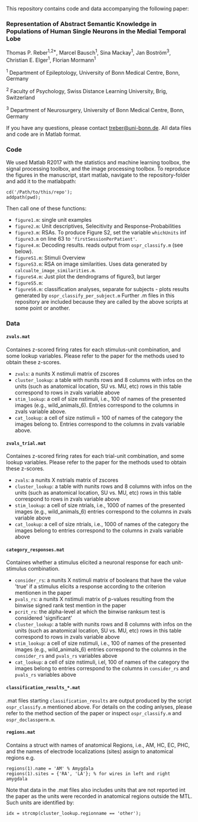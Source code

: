 This repository contains code and data accompanying the following paper: 

### Representation of Abstract Semantic Knowledge in Populations of Human Single Neurons in the Medial Temporal Lobe

Thomas P. Reber<sup>1,2*</sup>, Marcel Bausch<sup>1</sup>, Sina Mackay<sup>1</sup>, Jan Boström<sup>3</sup>, Christian E. Elger<sup>1</sup>, Florian Mormann<sup>1</sup>

<sup>1</sup> Department of Epileptology, University of Bonn Medical Centre, Bonn, Germany

<sup>2</sup> Faculty of Psychology, Swiss Distance Learning University, Brig, Switzerland

<sup>3</sup> Department of Neurosurgery, University of Bonn Medical Centre, Bonn, Germany


If you have any questions, please contact <treber@uni-bonn.de>. All data files and code are in Matlab format.

### Code
We used Matlab R2017 with the statistics and machine learning toolbox, the signal processing toolbox, and the image processing toolbox. To reproduce the figures in the manuscript, start matlab, navigate to the repository-folder and add it to the matlabpath:

```
cd('/Path/to/this/repo');
addpath(pwd);
```

Then call one of these functions: 

- `figure1.m`: single unit examples
- `figure2.m`: Unit descriptives, Selecitivity and Response-Probabilities
- `figure3.m`: RSAs. To produce Figure S2, set the variable `whichUnits` inf `figure3.m` on line 63 to `'firstSessionPerPatient'`.
- `figure4.m`: Decoding results. reads output from `ospr_classify.m` (see below).
- `figureS1.m`: Stimuli Overview
- `figureS3.m`: RSA on image similarities. Uses data generated by `calcualte_image_similarities.m`. 
- `figureS4.m`: Just plot the dendrograms of figure3, but larger
- `figureS5.m`:
- `figureS6.m`: classification analyses, separate for subjects - plots results generated by `ospr_classify_per_subject.m`
Further .m files in this repository are included because they are called by the above scripts at some point or another.

### Data
#### `zvals.mat`
Containes z-scored firing rates for each stimulus-unit combination, and some lookup variables. Please refer to the paper for the methods used to obtain these z-scores. 

- `zvals`: a nunits X nstimuli matrix of zscores
- `cluster_lookup`: a table with nunits rows and 8 columns with infos on the units (such as anatomical location, SU vs. MU, etc) rows in this table correspond to rows in zvals variable above
- `stim_lookup`: a cell of size nstimuli, i.e., 100 of names of the presented images (e.g., wild\_animals\_6). Entries correspond to the columns in zvals variable above.
- `cat_lookup`: a cell of size nstimuli = 100 of names of the category the images belong to. Entries correspond to the columns in zvals variable above.

#### `zvals_trial.mat`
Containes z-scored firing rates for each trial-unit combination, and some lookup variables. Please refer to the paper for the methods used to obtain these z-scores. 

- `zvals`: a nunits X nstrials matrix of zscores
- `cluster_lookup`: a table with nunits rows and 8 columns with infos on the units (such as anatomical location, SU vs. MU, etc) rows in this table correspond to rows in zvals variable above
- `stim_lookup`: a cell of size ntrials, i.e., 1000 of names of the presented images (e.g., wild\_animals\_6) entries correspond to the columns in zvals variable above
- `cat_lookup`: a cell of size ntrials, i.e., 1000 of names of the category the images belong to entries correspond to the columns in zvals variable above

#### `category_responses.mat`
Containes whether a stimulus elicited a neuronal response for each unit-stimulus combination. 

- `consider_rs`: a nunits X nstimuli matrix of booleans that have the value 'true' if a stimulus elicits a response according to the criterion mentionen in the paper
- `pvals_rs`: a nunits X nstimuli matrix of p-values resulting from the binwise signed rank test mention in the paper
- `pcrit_rs`: the alpha-level at which the binwise ranksum test is considered 'significant'
- `cluster_lookup`: a table with nunits rows and 8 columns with infos on the units (such as anatomical location, SU vs. MU, etc) rows in this table correspond to rows in zvals variable above
- `stim_lookup`: a cell of size nstimuli, i.e., 100 of names of the presented images (e.g., wild\_animals\_6) entries correspond to the columns in the `consider_rs` and `pvals_rs` variables above
- `cat_lookup`: a cell of size nstimuli, i.el, 100 of names of the category the images belong to entries correspond to the columns in `consider_rs` and `pvals_rs` variables above

#### `classification_results_*.mat`
.mat files starting `classification_results` are output produced by the script `ospr_classify.m` mentioned above. For details on the coding anlyses, please refer to the method section of the paper or inspect `ospr_classify.m` and `ospr_doclassperm.m`.


#### `regions.mat`
Contains a struct with names of anatomical Regions, i.e., AM, HC, EC, PHC, and the names of electrode localizations (sites) assign to anatomical regions e.g. 

```
regions(1).name = 'AM' % Amygdala
regions(1).sites = {'RA', 'LA'}; % for wires in left and right amygdala
```

Note that data in the .mat files also includes units that are not reported int the paper as the units were recorded in anatomical regions outside the MTL. Such units are identified by:

```
idx = strcmp(cluster_lookup.regionname == 'other');
```


  